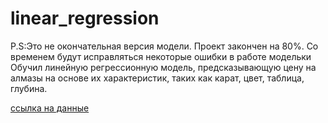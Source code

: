 # linear_regression

P.S:Это не окончательная версия модели. Проект закончен на 80%. Со временем будут исправляться некоторые ошибки в работе модельки
Обучил линейную регрессионную модель, предсказывающую цену на алмазы на основе их характеристик, таких как карат, цвет, таблица, глубина.




[ссылка на данные](https://drive.google.com/drive/folders/17v9anrRTJFjU0WYnbmJnhenC6v8szj8G?usp=drive_link )
